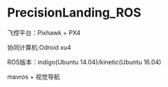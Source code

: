 # PrecisionLanding_ROS

飞控平台：Pixhawk + PX4

协同计算机:Odroid xu4

ROS版本：indigo(Ubuntu 14.04)/kinetic(Ubuntu 16.04)

mavros + 视觉导航
